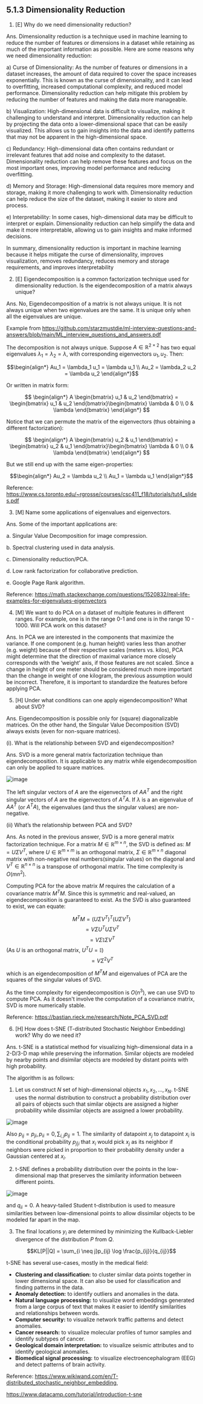 

## 5.1.3 Dimensionality Reduction


1. [E] Why do we need dimensionality reduction?

Ans. Dimensionality reduction is a technique used in machine learning to reduce the number of features or dimensions in a dataset while retaining as much of the important information as possible. Here are some reasons why we need dimensionality reduction:

a) Curse of Dimensionality: As the number of features or dimensions in a dataset increases, the amount of data required to cover the space increases exponentially. This is known as the curse of dimensionality, and it can lead to overfitting, increased computational complexity, and reduced model performance. Dimensionality reduction can help mitigate this problem by reducing the number of features and making the data more manageable.

b) Visualization: High-dimensional data is difficult to visualize, making it challenging to understand and interpret. Dimensionality reduction can help by projecting the data onto a lower-dimensional space that can be easily visualized. This allows us to gain insights into the data and identify patterns that may not be apparent in the high-dimensional space.

c) Redundancy: High-dimensional data often contains redundant or irrelevant features that add noise and complexity to the dataset. Dimensionality reduction can help remove these features and focus on the most important ones, improving model performance and reducing overfitting.

d) Memory and Storage: High-dimensional data requires more memory and storage, making it more challenging to work with. Dimensionality reduction can help reduce the size of the dataset, making it easier to store and process.

e) Interpretability: In some cases, high-dimensional data may be difficult to interpret or explain. Dimensionality reduction can help simplify the data and make it more interpretable, allowing us to gain insights and make informed decisions.

In summary, dimensionality reduction is important in machine learning because it helps mitigate the curse of dimensionality, improves visualization, removes redundancy, reduces memory and storage requirements, and improves interpretability

2. [E] Eigendecomposition is a common factorization technique used for dimensionality reduction. Is the eigendecomposition of a matrix always unique?

Ans. No, Eigendecomposition of a matrix is not always unique. It is not always unique when two eigenvalues are the same. It is unique only when all the eigenvalues are unique. 

Example from https://github.com/starzmustdie/ml-interview-questions-and-answers/blob/main/ML_interview_questions_and_answers.pdf

The decomposition is not always unique. Suppose $A \in \mathbb{R}^{2 \times 2}$ has two equal eigenvalues $\lambda_1 = \lambda_2 = \lambda$, with corresponding eigenvectors $u_1, u_2$. Then:

$$\begin{align*}
Au_1 = \lambda_1 u_1 = \lambda u_1 \\ 
Au_2 = \lambda_2 u_2 = \lambda u_2
\end{align*}$$

Or written in matrix form:

$$
\begin{align*}
A \begin{bmatrix} u_1 & u_2 \end{bmatrix} = \begin{bmatrix} u_1 & u_2 \end{bmatrix}\begin{bmatrix} \lambda & 0 \\
0 & \lambda \end{bmatrix}
\end{align*}
$$

Notice that we can permute the matrix of the eigenvectors (thus obtaining a different factorization):

$$
\begin{align*}
A \begin{bmatrix} u_2 & u_1 \end{bmatrix} = \begin{bmatrix} u_2 & u_1 \end{bmatrix}\begin{bmatrix} \lambda & 0 \\
0 & \lambda \end{bmatrix}
\end{align*}
$$

But we still end up with the same eigen-properties:

$$\begin{align*}
Au_2 = \lambda u_2 \\ 
Au_1 = \lambda u_1
\end{align*}$$

Reference: https://www.cs.toronto.edu/~rgrosse/courses/csc411_f18/tutorials/tut4_slides.pdf

3.  [M] Name some applications of eigenvalues and eigenvectors.

Ans. Some of the important applications are:

a. Singular Value Decomposition for image compression.

b. Spectral clustering used in data analysis.

c. Dimensionality reduction/PCA.

d. Low rank factorization for collaborative prediction.

e. Google Page Rank algorithm.

Reference: https://math.stackexchange.com/questions/1520832/real-life-examples-for-eigenvalues-eigenvectors

4.  [M] We want to do PCA on a dataset of multiple features in different ranges. For example, one is in the range 0-1 and one is in the range 10 - 1000. Will PCA work on this dataset?

Ans. In PCA we are interested in the components that maximize the variance. If one component (e.g. human height) varies less than another (e.g. weight) because of their respective scales (meters vs. kilos), PCA might determine that the direction of maximal variance more closely corresponds with the ‘weight’
axis, if those features are not scaled. Since a change in height of one meter should be considered much more important than the change in weight of one kilogram, the previous assumption would be incorrect. Therefore, it is important to standardize the features before applying PCA.

5. [H] Under what conditions can one apply eigendecomposition? What about SVD?

Ans. Eigendecomposition is possible only for (square) diagonalizable matrices. On the other hand, the Singular Value Decomposition (SVD) always exists (even for non-square matrices).

(i).  What is the relationship between SVD and eigendecomposition?

Ans. SVD is a more general matrix factorization technique than eigendecomposition. It is applicable to any matrix while eigendecomposition can only be applied to square matrices. 

![image](https://github.com/Anirudh257/Solutions-to-Machine-Learning-Interviews-Book-By-Chip-Huyen/assets/16001446/151dd734-5f1e-4084-a344-3cfbeee77837)

The left singular vectors of $A$ are the eigenvectors of $AA^T$ and the right singular vectors of $A$ are the eigenvectors of $A^TA$. If $\lambda$ is a an eigenvalue of $AA^T$ (or $A^TA$), the eigenvalues (and thus the singular values) are non-negative.

(ii) What’s the relationship between PCA and SVD?

Ans. As noted in the previous answer, SVD is a more general matrix factorization technique. For a matrix $M \in \mathbb{R}^{m \times n}$, the SVD is defined as: $M = U \Sigma V^{T}$, where $U \in \mathbb{R}^{m \times m}$ is an orthogonal matrix,  $\Sigma \in \mathbb{R}^{m \times n}$ diagonal matrix with non-negative real numbers(singular values) on the diagonal and $V^T \in \mathbb{R}^{n \times n}$ is a transpose of orthogonal matrix. The time complexity is $O(mn^2)$.

Computing PCA for the above matrix $M$ requires the calculation of a covariance matrix $M^TM$. Since this is symmetric and real-valued, an eigendecomposition is guaranteed to exist. As the SVD is also guaranteed to exist, we can equate: 

$$M^TM = (U \Sigma V^{T})^T(U \Sigma V^{T})$$
$$= V\Sigma U^TU\Sigma V^{T}$$
$$= V\Sigma \mathbb{I}\Sigma V^{T}$$
 (As $U$ is an orthogonal matrix, $U^TU = \mathbb{I}$)
 $$= V\Sigma^2 V^{T}$$

 which is an eigendecomposition of $M^TM$ and eigenvalues of PCA are the squares of the singular values of SVD.

As the time complexity for eigendecomposition is $O(n^3)$, we can use SVD to compute PCA. As it doesn't involve the computation of a covariance matrix, SVD is more numerically stable.

Reference: https://bastian.rieck.me/research/Note_PCA_SVD.pdf

6. [H] How does t-SNE (T-distributed Stochastic Neighbor Embedding) work? Why do we need it?

Ans. t-SNE is a statistical method for visualizing high-dimensional data in a 2-D/3-D map while preserving the information. Similar objects are modeled by nearby points and disimilar objects are modeled by distant points with high probability.

The algorithm is as follows:

1) Let us construct $N$ set of high-dimensional objects $x_1, x_2, \ldots, x_N$.
t-SNE uses the normal distribution to construct a probability distribution over all pairs of objects such that similar objects are assigned a higher probability while dissimilar objects are assigned a lower probability.

![image](https://github.com/Anirudh257/Solutions-to-Machine-Learning-Interviews-Book-By-Chip-Huyen/assets/16001446/08c7d957-cfef-4545-81f1-b9c4c3f329ac)

Also $p_{ij} = p_{ji}, p_{ii} = 0, \sum_{i, j}p_{ij} = 1$. The similarity of datapoint $x_j$ to datapoint $x_i$ is the conditional probability $p_{j \vert i}$ that $x_i$ would pick $x_j$ as its neighbor if neighbors were picked in proportion to their probability density under a Gaussian centered at $x_i$.

2) t-SNE defines a probability distribution over the points in the low-dimensional map that preserves the similarity information between different points.

![image](https://github.com/Anirudh257/Solutions-to-Machine-Learning-Interviews-Book-By-Chip-Huyen/assets/16001446/4481ae0f-8923-4f62-9b5f-b6be07c44f64)

and $q_{ii} = 0$. A heavy-tailed Student t-distribution is used to measure similarities between low-dimensional points to allow dissimilar objects to be modeled far apart in the map.

3) The final locations $y_i$ are determined by minimizing the Kullback-Liebler divergence of the distribution $P$ from $Q$.

$$KL[P||Q] = \sum_{i \neq j}p_{ij} \log \frac{p_{ij}}{q_{ij}}$$

t-SNE has several use-cases, mostly in the medical field:

-   **Clustering and classification:**  to cluster similar data points together in lower dimensional space. It can also be used for classification and finding patterns in the data.
-   **Anomaly detection:**  to identify outliers and anomalies in the data.
-   **Natural language processing:**  to visualize word embeddings generated from a large corpus of text that makes it easier to identify similarities and relationships between words.
-   **Computer security:**  to visualize network traffic patterns and detect anomalies.
-   **Cancer research:**  to visualize molecular profiles of tumor samples and identify subtypes of cancer.
-   **Geological domain interpretation:**  to visualize seismic attributes and to identify geological anomalies.
-   **Biomedical signal processing:**  to visualize electroencephalogram (EEG) and detect patterns of brain activity.

Reference: 
https://www.wikiwand.com/en/T-distributed_stochastic_neighbor_embedding, 

https://www.datacamp.com/tutorial/introduction-t-sne

